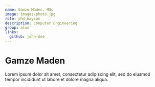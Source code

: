 ```yaml
---
name: Gamze Maden, MSc
image: images/photo.jpg
role: phd_baysan
description: Computer Engineering
group: alum
links:
  github: john-doe
---
```

# Gamze Maden

Lorem ipsum dolor sit amet, consectetur adipiscing elit, sed do eiusmod tempor incididunt ut labore et dolore magna aliqua.
